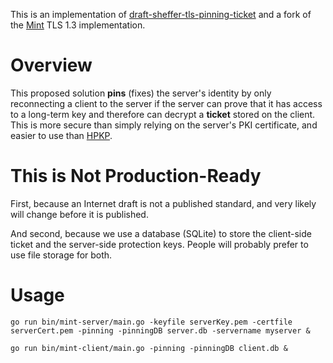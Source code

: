 
This is an implementation of [draft-sheffer-tls-pinning-ticket](https://datatracker.ietf.org/doc/draft-sheffer-tls-pinning-ticket/) and a fork of the [Mint](https://github.com/bifurcation/mint) TLS 1.3 implementation.

# Overview

This proposed solution **pins** (fixes) the server's identity by only reconnecting a client to the server if the server can prove that it has access to a long-term key and therefore can decrypt a **ticket** stored on the client. This is more secure than simply relying on the server's PKI certificate, and easier to use than [HPKP](https://tools.ietf.org/html/rfc7469).

# This is Not Production-Ready

First, because an Internet draft is not a published standard, and very likely will change before it is published.

And second, because we use a database (SQLite) to store the client-side ticket and the server-side protection keys. People will probably prefer to use file storage for both.

# Usage


```
go run bin/mint-server/main.go -keyfile serverKey.pem -certfile serverCert.pem -pinning -pinningDB server.db -servername myserver &

go run bin/mint-client/main.go -pinning -pinningDB client.db &
```
